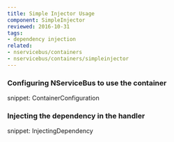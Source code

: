 ```yaml
---
title: Simple Injector Usage
component: SimpleInjector
reviewed: 2016-10-31
tags:
- dependency injection
related:
- nservicebus/containers
- nservicebus/containers/simpleinjector
---
```


### Configuring NServiceBus to use the container

snippet: ContainerConfiguration


### Injecting the dependency in the handler

snippet: InjectingDependency